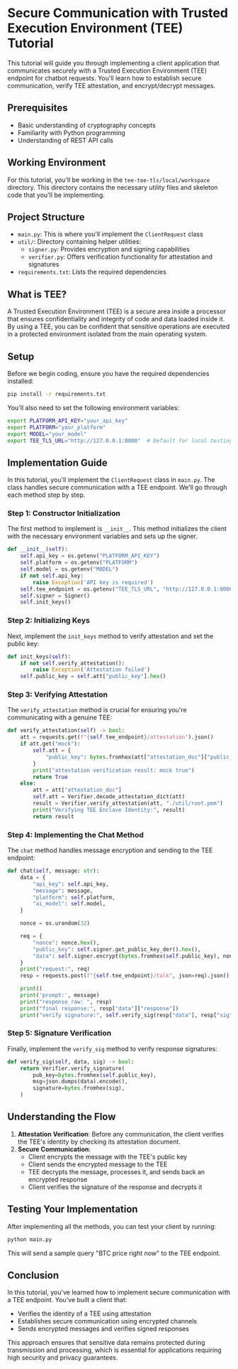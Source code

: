 # Secure Communication with Trusted Execution Environment (TEE) Tutorial

This tutorial will guide you through implementing a client application that communicates securely with a Trusted Execution Environment (TEE) endpoint for chatbot requests. You'll learn how to establish secure communication, verify TEE attestation, and encrypt/decrypt messages.

## Prerequisites

- Basic understanding of cryptography concepts
- Familiarity with Python programming
- Understanding of REST API calls

## Working Environment

For this tutorial, you'll be working in the `tee-tee-tls/local/workspace` directory. This directory contains the necessary utility files and skeleton code that you'll be implementing.

## Project Structure

- `main.py`: This is where you'll implement the `ClientRequest` class
- `util/`: Directory containing helper utilities:
  - `signer.py`: Provides encryption and signing capabilities
  - `verifier.py`: Offers verification functionality for attestation and signatures
- `requirements.txt`: Lists the required dependencies

## What is TEE?

A Trusted Execution Environment (TEE) is a secure area inside a processor that ensures confidentiality and integrity of code and data loaded inside it. By using a TEE, you can be confident that sensitive operations are executed in a protected environment isolated from the main operating system.

## Setup

Before we begin coding, ensure you have the required dependencies installed:

```bash
pip install -r requirements.txt
```

You'll also need to set the following environment variables:

```bash
export PLATFORM_API_KEY="your_api_key"
export PLATFORM="your_platform"
export MODEL="your_model"
export TEE_TLS_URL="http://127.0.0.1:8000"  # Default for local testing
```

## Implementation Guide

In this tutorial, you'll implement the `ClientRequest` class in `main.py`. The class handles secure communication with a TEE endpoint. We'll go through each method step by step.

### Step 1: Constructor Initialization

The first method to implement is `__init__`. This method initializes the client with the necessary environment variables and sets up the signer.

```python
def __init__(self):
    self.api_key = os.getenv("PLATFORM_API_KEY")
    self.platform = os.getenv("PLATFORM")
    self.model = os.getenv("MODEL")
    if not self.api_key:
        raise Exception('API key is required')
    self.tee_endpoint = os.getenv("TEE_TLS_URL", "http://127.0.0.1:8000")
    self.signer = Signer()
    self.init_keys()
```

### Step 2: Initializing Keys

Next, implement the `init_keys` method to verify attestation and set the public key:

```python
def init_keys(self):
    if not self.verify_attestation():
        raise Exception('Attestation failed')
    self.public_key = self.att["public_key"].hex()
```

### Step 3: Verifying Attestation

The `verify_attestation` method is crucial for ensuring you're communicating with a genuine TEE:

```python
def verify_attestation(self) -> bool:
    att = requests.get(f"{self.tee_endpoint}/attestation").json()
    if att.get("mock"):
        self.att = {
            "public_key": bytes.fromhex(att["attestation_doc"]["public_key"]),
        }
        print("attestation verification result: mock true")
        return True
    else:
        att = att["attestation_doc"]
        self.att = Verifier.decode_attestation_dict(att)
        result = Verifier.verify_attestation(att, "./util/root.pem")
        print("Verifying TEE Enclave Identity:", result)
        return result
```

### Step 4: Implementing the Chat Method

The `chat` method handles message encryption and sending to the TEE endpoint:

```python
def chat(self, message: str):
    data = {
        "api_key": self.api_key,
        "message": message,
        "platform": self.platform,
        "ai_model": self.model,
    }

    nonce = os.urandom(32)

    req = {
        "nonce": nonce.hex(),
        "public_key": self.signer.get_public_key_der().hex(),
        "data": self.signer.encrypt(bytes.fromhex(self.public_key), nonce, json.dumps(data).encode()).hex()
    }
    print("request:", req)
    resp = requests.post(f"{self.tee_endpoint}/talk", json=req).json()

    print()
    print('prompt:', message)
    print("response_raw: ", resp)
    print("final response:", resp["data"]["response"])
    print("verify signature:", self.verify_sig(resp["data"], resp["sig"]))
```

### Step 5: Signature Verification

Finally, implement the `verify_sig` method to verify response signatures:

```python
def verify_sig(self, data, sig) -> bool:
    return Verifier.verify_signature(
        pub_key=bytes.fromhex(self.public_key),
        msg=json.dumps(data).encode(),
        signature=bytes.fromhex(sig),
    )
```

## Understanding the Flow

1. **Attestation Verification**: Before any communication, the client verifies the TEE's identity by checking its attestation document.
2. **Secure Communication**:
   - Client encrypts the message with the TEE's public key
   - Client sends the encrypted message to the TEE
   - TEE decrypts the message, processes it, and sends back an encrypted response
   - Client verifies the signature of the response and decrypts it

## Testing Your Implementation

After implementing all the methods, you can test your client by running:

```bash
python main.py
```

This will send a sample query "BTC price right now" to the TEE endpoint.

## Conclusion

In this tutorial, you've learned how to implement secure communication with a TEE endpoint. You've built a client that:
- Verifies the identity of a TEE using attestation
- Establishes secure communication using encrypted channels
- Sends encrypted messages and verifies signed responses

This approach ensures that sensitive data remains protected during transmission and processing, which is essential for applications requiring high security and privacy guarantees.